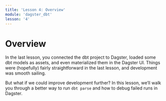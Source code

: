 ```yaml
---
title: 'Lesson 4: Overview'
module: 'dagster_dbt'
lesson: '4'
---
```


# Overview

In the last lesson, you connected the dbt project to Dagster, loaded some dbt models as assets, and even materialized them in the Dagster UI. Things were (hopefully) fairly straightforward in the last lesson, and development was smooth sailing.

But what if we could improve development further? In this lesson, we’ll walk you through a better way to run `dbt parse` and how to debug failed runs in Dagster.
